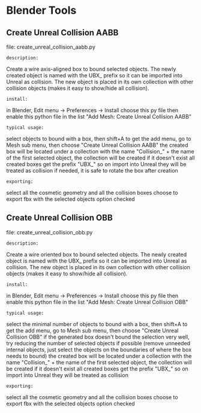 
# Blender Tools

## Create Unreal Collision AABB

file:
  create_unreal_collision_aabb.py

    description:
  Create a wire axis-aligned box to bound selected objects.  The newly created object is named with the UBX_ prefix so it can be imported into
  Unreal as collision.  The new object is placed in its own collection with other collision objects (makes it easy to show/hide
  all collision).

    install:
  in Blender, Edit menu -> Preferences -> Install
  choose this py file
  then enable this python file in the list "Add Mesh: Create Unreal Collision AABB"

    typical usage:
  select objects to bound with a box, then shift+A to get the add menu, go to Mesh sub menu, then choose "Create Unreal Collision AABB"
  the created box will be located under a collection with the name "Collision_" + the name of the first selected object, the collection will be
    created if it doesn't exist
  all created boxes get the prefix "UBX_" so on import into Unreal they will be treated as collision
  if needed, it is safe to rotate the box after creation

    exporting:
  select all the cosmetic geometry and all the collision boxes
  choose to export fbx with the selected objects option checked



## Create Unreal Collision OBB

file:
  create_unreal_collision_obb.py

    description:
  Create a wire oriented box to bound selected objects.  The newly created object is named with the UBX_ prefix so it can be imported into
  Unreal as collision.  The new object is placed in its own collection with other collision objects (makes it easy to show/hide
  all collision).

    install:
  in Blender, Edit menu -> Preferences -> Install
  choose this py file
  then enable this python file in the list "Add Mesh: Create Unreal Collision OBB"

    typical usage:
  select the minimal number of objects to bound with a box, then shift+A to get the add menu, go to Mesh sub menu, then choose "Create Unreal Collision OBB"
  if the generated box doesn't bound the selection very well, try reducing the number of selected objects if possible (remove unneeded internal objects, just 
    select the objects on the boundaries of where the box needs to bound)
  the created box will be located under a collection with the name "Collision_" + the name of the first selected object, the collection will be
    created if it doesn't exist
  all created boxes get the prefix "UBX_" so on import into Unreal they will be treated as collision

    exporting:
  select all the cosmetic geometry and all the collision boxes
  choose to export fbx with the selected objects option checked

